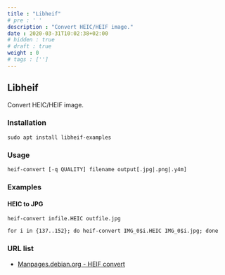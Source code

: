 ```yaml
---
title : "Libheif"
# pre : ' '
description : "Convert HEIC/HEIF image."
date : 2020-03-31T10:02:38+02:00
# hidden : true
# draft : true
weight : 0
# tags : ['']
---
```


## Libheif

Convert HEIC/HEIF image.

### Installation

```plain
sudo apt install libheif-examples
```

### Usage

```plain
heif-convert [-q QUALITY] filename output[.jpg|.png|.y4m]
```

### Examples

#### HEIC to JPG

```plain
heif-convert infile.HEIC outfile.jpg
```

```plain
for i in {137..152}; do heif-convert IMG_0$i.HEIC IMG_0$i.jpg; done
```

### URL list

* [Manpages.debian.org - HEIF convert](https://manpages.debian.org/testing/libheif-examples/heif-convert.1.en.html)
